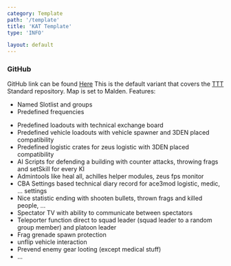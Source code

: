 ```yaml
---
category: Template
path: '/template'
title: 'KAT Template'
type: 'INFO'

layout: default
---
```


### GitHub

GitHub link can be found [Here](https://github.com/Katalam/KAT_template/tree/master/kat_template.malden)
This is the default variant that covers the [TTT](https://www.tacticalteam.de/) Standard repository. Map is set to Malden.
Features:
* Named Slotlist and groups
* Predefined frequencies
- Predefined loadouts with technical exchange board
- Predefined vehicle loadouts with vehicle spawner and 3DEN placed compatibility
- Predefined logistic crates for zeus logistic with 3DEN placed compatibility
- AI Scripts for defending a building with counter attacks, throwing frags and setSkill for every KI
- Admintools like heal all, achilles helper modules, zeus fps monitor
- CBA Settings based technical diary record for ace3mod logistic, medic, ... settings
- Nice statistic ending with shooten bullets, thrown frags and killed people, ...
- Spectator TV with ability to communicate between spectators
- Teleporter function direct to squad leader (squad leader to a random group member) and platoon leader
- Frag grenade spawn protection
- unflip vehicle interaction
- Prevend enemy gear looting (except medical stuff)
- ...
